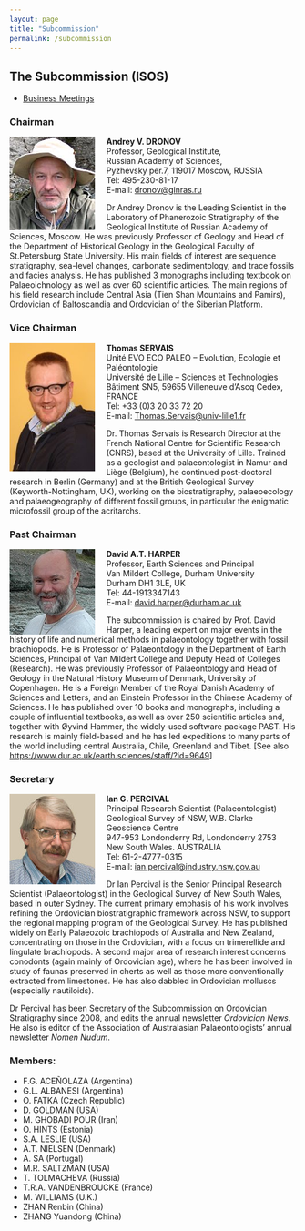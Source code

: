 ```yaml
---
layout: page
title: "Subcommission"
permalink: /subcommission
---
```

## The Subcommission (ISOS)

* [Business Meetings](meetings)

### Chairman

<img src="images/andrei2.jpg" alt="Andrey" style="float:left; margin-right: 20px;" />

**Andrey V. DRONOV**  
Professor, Geological Institute,  
Russian Academy of Sciences,  
Pyzhevsky per.7, 119017 Moscow, RUSSIA  
Tel: 495-230-81-17  
E-mail: <dronov@ginras.ru>  

Dr Andrey Dronov is the Leading Scientist in the Laboratory of Phanerozoic Stratigraphy of the Geological Institute of Russian Academy of Sciences, Moscow. He was previously Professor of Geology and Head of the Department of Historical Geology in the Geological Faculty of St.Petersburg State University. His main fields of interest are sequence stratigraphy, sea-level changes, carbonate sedimentology, and trace fossils and facies analysis. He has published 3 monographs including textbook on Palaeoichnology as well as over 60 scientific articles. The main regions of his field research include Central Asia (Tien Shan Mountains and Pamirs), Ordovician of Baltoscandia and Ordovician of the Siberian Platform.

### Vice Chairman

<img src="images/Servais16-150x225.jpg" alt="Andrey" style="float:left; margin-right: 20px;" />

**Thomas SERVAIS**  
Unité EVO ECO PALEO – Evolution, Ecologie et Paléontologie  
Université de Lille – Sciences et Technologies  
Bâtiment SN5,  59655 Villeneuve d’Ascq Cedex, FRANCE  
Tel: +33 (0)3 20 33 72 20  
E-mail: <Thomas.Servais@univ-lille1.fr>  

Dr. Thomas Servais is Research Director at the French National Centre for Scientific Research (CNRS), based at the University of Lille. Trained as a geologist and palaeontologist in Namur and Liège (Belgium), he continued post-doctoral research in Berlin (Germany) and at the British Geological Survey (Keyworth-Nottingham, UK), working on the biostratigraphy, palaeoecology and palaeogeography of different fossil groups, in particular the enigmatic microfossil group of the acritarchs.

### Past Chairman

<img src="images/Harper-150x150.jpg" alt="Andrey" style="float:left; margin-right: 20px;" />

**David A.T. HARPER**  
Professor, Earth Sciences and Principal  
Van Mildert College, Durham University  
Durham DH1 3LE, UK  
Tel: 44-1913347143  
E-mail: <david.harper@durham.ac.uk>  

The subcommission is chaired by Prof. David Harper, a leading expert on major events in the history of life and numerical methods in palaeontology together with fossil brachiopods. He is Professor of Palaeontology in the Department of Earth Sciences, Principal of Van Mildert College and Deputy Head of Colleges (Research). He was previously Professor of Palaeontology and Head of Geology in the Natural History Museum of Denmark, University of Copenhagen. He is a Foreign Member of the Royal Danish Academy of Sciences and Letters, and an Einstein Professor in the Chinese Academy of Sciences. He has published over 10 books and monographs, including a couple of influential textbooks, as well as over 250 scientific articles and, together with Øyvind Hammer, the widely-used software package PAST. His research is mainly field-based and he has led expeditions to many parts of the world including central Australia, Chile, Greenland and Tibet. [See also <https://www.dur.ac.uk/earth.sciences/staff/?id=9649>]

### Secretary

<img src="images/ian2.jpg" alt="Andrey" style="float:left; margin-right: 20px;" />

**Ian G. PERCIVAL**  
Principal Research Scientist (Palaeontologist)  
Geological Survey of NSW, W.B. Clarke Geoscience Centre  
947-953 Londonderry Rd, Londonderry 2753  
New South Wales. AUSTRALIA  
Tel: 61-2-4777-0315  
E-mail: <ian.percival@industry.nsw.gov.au>  

Dr Ian Percival is the Senior Principal Research Scientist (Palaeontologist) in the Geological Survey of New South Wales, based in outer Sydney. The current primary emphasis of his work involves refining the Ordovician biostratigraphic framework across NSW, to support the regional mapping program of the Geological Survey. He has published widely on Early Palaeozoic brachiopods of Australia and New Zealand, concentrating on those in the Ordovician, with a focus on trimerellide and lingulate brachiopods. A second major area of research interest concerns conodonts (again mainly of Ordovician age), where he has been involved in study of faunas preserved in cherts as well as those more conventionally extracted from limestones. He has also dabbled in Ordovician molluscs (especially nautiloids).

Dr Percival has been Secretary of the Subcommission on Ordovician Stratigraphy since 2008, and edits the annual newsletter *Ordovician News*. He also is editor of the Association of Australasian Palaeontologists’ annual newsletter *Nomen Nudum*.

### Members:

* F.G. ACEÑOLAZA (Argentina)
* G.L. ALBANESI (Argentina)
* O. FATKA (Czech Republic)
* D. GOLDMAN (USA)
* M. GHOBADI POUR (Iran)
* O. HINTS (Estonia)
* S.A. LESLIE (USA)
* A.T. NIELSEN (Denmark)
* A. SA (Portugal)
* M.R. SALTZMAN (USA)
* T. TOLMACHEVA (Russia)
* T.R.A. VANDENBROUCKE (France)
* M. WILLIAMS (U.K.)
* ZHAN Renbin (China)
* ZHANG Yuandong (China)

